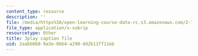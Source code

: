 ```yaml
---
content_type: resource
description: ''
file: /media/https%3A/open-learning-course-data-rc.s3.amazonaws.com/2-71-optics-spring-2009/2aabb0689a3e0bb4a290dd2b11ff11eb_MK5uZttfWfM.srt
file_type: application/x-subrip
resourcetype: Other
title: 3play caption file
uid: 2aabb068-9a3e-0bb4-a290-dd2b11ff11eb
---
```

